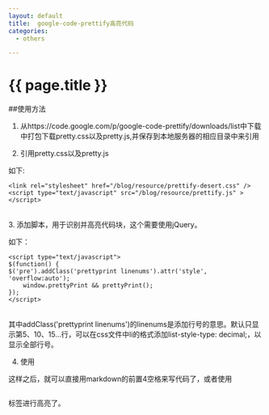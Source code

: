 ```yaml
---
layout: default
title:  google-code-prettify高亮代码
categories:
  - others

---
```

# {{ page.title }}


##使用方法
1. 从https://code.google.com/p/google-code-prettify/downloads/list中下载中打包下载pretty.css以及pretty.js,并保存到本地服务器的相应目录中来引用

2. 引用pretty.css以及pretty.js

如下:

	<link rel="stylesheet" href="/blog/resource/prettify-desert.css" />
	<script type="text/javascript" src="/blog/resource/prettify.js" ></script>
    
<br>
3. 添加脚本，用于识别并高亮代码块，这个需要使用jQuery。

如下：

	<script type="text/javascript">
	$(function() {
	$('pre').addClass('prettyprint linenums').attr('style', 'overflow:auto');
		window.prettyPrint && prettyPrint();
	});
	</script>

<br>
其中addClass('prettyprint linenums')的linenums是添加行号的意思。默认只显示第5、10、15…行，可以在css文件中li的格式添加list-style-type: decimal;，以显示全部行号。

4.  使用

这样之后，就可以直接用markdown的前置4空格来写代码了，或者使用<pre></pre>标签进行高亮了。
